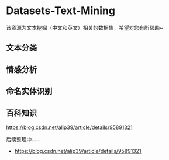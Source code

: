 # Datasets-Text-Mining
该资源为文本挖掘（中文和英文）相关的数据集，希望对您有所帮助~

## 文本分类


## 情感分析

## 命名实体识别


## 百科知识

https://blog.csdn.net/alip39/article/details/95891321

后续整理中......



- https://blog.csdn.net/alip39/article/details/95891321
